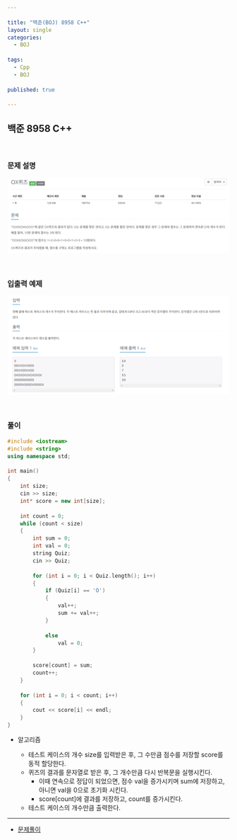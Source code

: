 ```yaml
---

title: "백준(BOJ) 8958 C++"
layout: single
categories:
  - BOJ

tags:
  - Cpp
  - BOJ

published: true

---
```


## 백준 8958 C++

<br>

### 문제 설명

![image-20221205214035219](/assets/images/2022-12-05-BOJ8958/image-20221205214035219.png)

<br>

### 입출력 예제

![image-20221205214051989](/assets/images/2022-12-05-BOJ8958/image-20221205214051989.png)

<br>

### 풀이

```cpp
#include <iostream>
#include <string>
using namespace std;

int main()
{
    int size;
    cin >> size;
    int* score = new int[size];

    int count = 0;
    while (count < size)
    {
        int sum = 0;
        int val = 0;
        string Quiz;
        cin >> Quiz;

        for (int i = 0; i < Quiz.length(); i++)
        {
            if (Quiz[i] == 'O')
            {
                val++;
                sum += val++;
            }

            else
                val = 0;
        }

        score[count] = sum;
        count++;
    }

    for (int i = 0; i < count; i++)
    {
        cout << score[i] << endl;
    }
}
```

- 알고리즘

  - 테스트 케이스의 개수 size를 입력받은 후, 그 수만큼 점수를 저장할 score를 동적 할당한다.
  - 퀴즈의 결과를 문자열로 받은 후, 그 개수만큼 다시 반복문을 실행시킨다.
    - 이때 연속으로 정답이 되었으면, 점수 val을 증가시키며 sum에 저장하고, 아니면 val을 0으로 초기화 시킨다.
    - score[count]에 결과를 저장하고, count를 증가시킨다.
  - 테스트 케이스의 개수만큼 출력한다.

---

- [문제풀이](https://www.acmicpc.net/user/malove8466)

